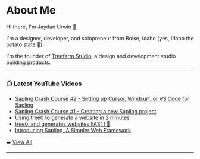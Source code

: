 # About Me

Hi there, I'm Jaydan Urwin 👋

I'm a designer, developer, and solopreneur from Boise, Idaho (yes, Idaho the potato state 🥔).

I'm the founder of [Treefarm Studio](https://treefarm.studio), a design and development studio building products.

--- 

### 📺 Latest YouTube Videos 
<!-- YOUTUBE:START -->
- [Sapling Crash Course #2 - Setting up Cursor, Windsurf, or VS Code for Sapling](https://www.youtube.com/watch?v=wuaM9JpFtMg)
- [Sapling Crash Course #1 - Creating a new Sapling project](https://www.youtube.com/watch?v=E4_HZPdgPfs)
- [Using tree0 to generate a website in 2 minutes](https://www.youtube.com/watch?v=dbPH2wSCAFI)
- [tree0.land generates websites FAST! 🤯](https://www.youtube.com/watch?v=Tb7bXH-Xvmc)
- [Introducing Sapling, A Simpler Web Framework](https://www.youtube.com/watch?v=P8KQ-64PBvA)
<!-- YOUTUBE:END --> 

➡️ [View All](https://youtube.com/@JaydanUrwin) 

---

<!--
**jaydanurwin/jaydanurwin** is a ✨ _special_ ✨ repository because its `README.md` (this file) appears on your GitHub profile.

Here are some ideas to get you started:

- 🔭 I’m currently working on ...
- 🌱 I’m currently learning ...
- 👯 I’m looking to collaborate on ...
- 🤔 I’m looking for help with ...
- 💬 Ask me about ...
- 📫 How to reach me: ...
- 😄 Pronouns: ...
- ⚡ Fun fact: ...
-->
